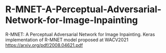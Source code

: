 # R-MNET-A-Perceptual-Adversarial-Network-for-Image-Inpainting
R-MNET: A Perceptual Adversarial Network for Image Inpainting.
Keras implementation of R-MNET model proposed at WACV2021
https://arxiv.org/pdf/2008.04621.pdf

